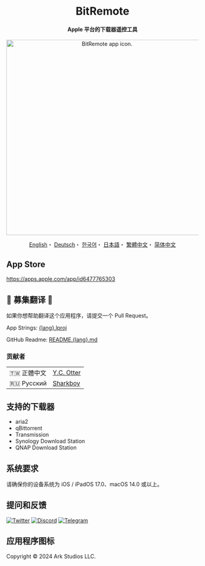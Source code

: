 <h1 align="center">BitRemote</h1>

<h4 align="center">Apple 平台的下载器遥控工具</h4>

<p align="center">
<picture>
<source media="(prefers-color-scheme: dark)" srcset="https://github.com/user-attachments/assets/06adf4db-363a-4e4c-a277-0328037b0258">
<img src="https://github.com/user-attachments/assets/b22205ce-0079-468d-8343-a72c7d1bcc16" width="512" alt="BitRemote app icon.">
</picture>
</p>

<p align="center">
  <a href="/README.md">English</a>・
  <a href="/READMEs/README.de.md">Deutsch</a>・
  <a href="/READMEs/README.ko.md">한국어</a>・
  <a href="/READMEs/README.jpn.md">日本語</a>・
  <a href="/READMEs/README.cht.md">繁體中文</a>・
  <a href="/READMEs/README.chs.md">简体中文</a>
</p>

## App Store
https://apps.apple.com/app/id6477765303

## 📢 募集翻译 📢
如果你想帮助翻译这个应用程序，请提交一个 Pull Request。

App Strings: [{lang}.lproj](/Strings)

GitHub Readme: [README.{lang}.md](/READMEs)

### 贡献者
| | |
| - | - |
| 🇹🇼 正體中文 | [Y.C. Otter](https://github.com/otteryc) |
| 🇷🇺 Русский | [Sharkboy](https://github.com/Sharkboy-j) |

## 支持的下载器
- aria2
- qBittorrent
- Transmission
- Synology Download Station
- QNAP Download Station

## 系统要求
请确保你的设备系统为 iOS / iPadOS 17.0、macOS 14.0 或以上。

## 提问和反馈
[![Twitter](https://img.shields.io/badge/Twitter-2CA5E0?style=for-the-badge&logo=twitter&logoColor=white)](https://twitter.com/bitremote)
[![Discord](https://img.shields.io/badge/Discord-7289DA?style=for-the-badge&logo=discord&logoColor=white)](https://discord.gg/x5TP2z6cFj)
[![Telegram](https://img.shields.io/badge/Telegram-858585?style=for-the-badge&logo=telegram&logoColor=white)](https://t.me/bitremote)

## 应用程序图标
Copyright © 2024 Ark Studios LLC.
